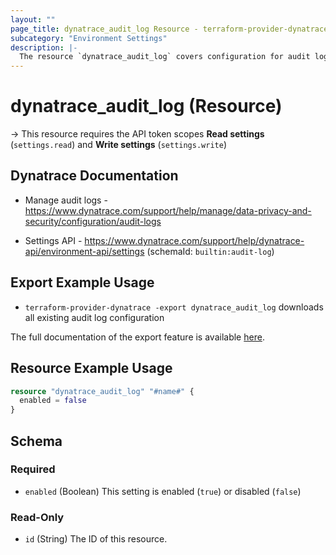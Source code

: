 ```yaml
---
layout: ""
page_title: dynatrace_audit_log Resource - terraform-provider-dynatrace"
subcategory: "Environment Settings"
description: |-
  The resource `dynatrace_audit_log` covers configuration for audit log
---
```


# dynatrace_audit_log (Resource)

-> This resource requires the API token scopes **Read settings** (`settings.read`) and **Write settings** (`settings.write`)

## Dynatrace Documentation

- Manage audit logs - https://www.dynatrace.com/support/help/manage/data-privacy-and-security/configuration/audit-logs

- Settings API - https://www.dynatrace.com/support/help/dynatrace-api/environment-api/settings (schemaId: `builtin:audit-log`)

## Export Example Usage

- `terraform-provider-dynatrace -export dynatrace_audit_log` downloads all existing audit log configuration

The full documentation of the export feature is available [here](https://dt-url.net/h203qmc).

## Resource Example Usage

```terraform
resource "dynatrace_audit_log" "#name#" {
  enabled = false
}
```

<!-- schema generated by tfplugindocs -->
## Schema

### Required

- `enabled` (Boolean) This setting is enabled (`true`) or disabled (`false`)

### Read-Only

- `id` (String) The ID of this resource.
 
